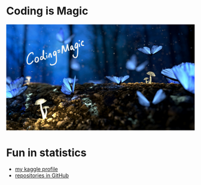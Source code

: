 # Coding is Magic

![](AppBreweryWallpaper.jpg)

# Fun in statistics

* [my kaggle profile](https://www.kaggle.com/fangwu2403)
* [repositories in GitHub](https://github.com/Fang2403?tab=repositories)


